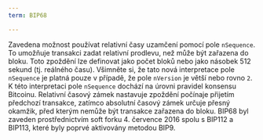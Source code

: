 ```yaml
---
term: BIP68

---
```

Zavedena možnost používat relativní časy uzamčení pomocí pole `nSequence`. To umožňuje transakci zadat relativní prodlevu, než může být zařazena do bloku. Toto zpoždění lze definovat jako počet bloků nebo jako násobek 512 sekund (tj. reálného času). Všimněte si, že tato nová interpretace pole `nSequence` je platná pouze v případě, že pole `nVersion` je větší nebo rovno `2`. K této interpretaci pole `nSequence` dochází na úrovni pravidel konsensu Bitcoinu. Relativní časový zámek nastavuje zpoždění počínaje přijetím předchozí transakce, zatímco absolutní časový zámek určuje přesný okamžik, před kterým nemůže být transakce zařazena do bloku. BIP68 byl zaveden prostřednictvím soft forku 4. července 2016 spolu s BIP112 a BIP113, které byly poprvé aktivovány metodou BIP9.